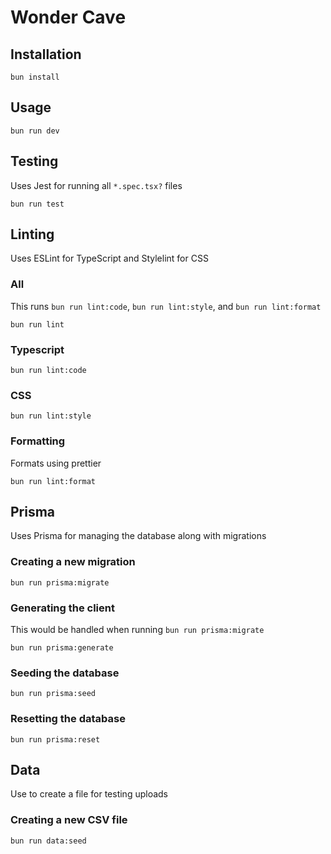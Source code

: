 # Wonder Cave

## Installation

`bun install`

## Usage

`bun run dev`

## Testing

Uses Jest for running all `*.spec.tsx?` files

`bun run test`

## Linting

Uses ESLint for TypeScript and Stylelint for CSS

### All

This runs `bun run lint:code`, `bun run lint:style`, and `bun run lint:format`

`bun run lint`

### Typescript

`bun run lint:code`

### CSS

`bun run lint:style`

### Formatting

Formats using prettier

`bun run lint:format`

## Prisma

Uses Prisma for managing the database along with migrations

### Creating a new migration

`bun run prisma:migrate`

### Generating the client

This would be handled when running `bun run prisma:migrate`

`bun run prisma:generate`

### Seeding the database

`bun run prisma:seed`

### Resetting the database

`bun run prisma:reset`

## Data

Use to create a file for testing uploads

### Creating a new CSV file

`bun run data:seed`
